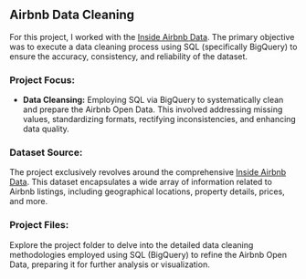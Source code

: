 ## Airbnb Data Cleaning

For this project, I worked with the [Inside Airbnb Data](http://insideairbnb.com/get-the-data). The primary objective was to execute a data cleaning process using SQL (specifically BigQuery) to ensure the accuracy, consistency, and reliability of the dataset.

### Project Focus:

- **Data Cleansing:** Employing SQL via BigQuery to systematically clean and prepare the Airbnb Open Data. This involved addressing missing values, standardizing formats, rectifying inconsistencies, and enhancing data quality.

### Dataset Source:

The project exclusively revolves around the comprehensive [Inside Airbnb Data](http://insideairbnb.com/get-the-data). This dataset encapsulates a wide array of information related to Airbnb listings, including geographical locations, property details, prices, and more.

### Project Files:

Explore the project folder to delve into the detailed data cleaning methodologies employed using SQL (BigQuery) to refine the Airbnb Open Data, preparing it for further analysis or visualization.
